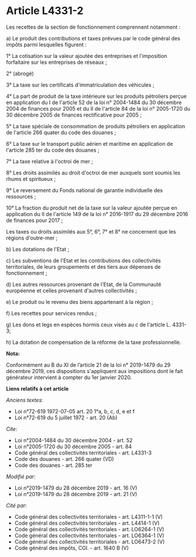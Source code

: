 # Article L4331-2

Les recettes de la section de fonctionnement comprennent notamment :

a) Le produit des contributions et taxes prévues par le code général des impôts parmi lesquelles figurent :

1° La cotisation sur la valeur ajoutée des entreprises et l'imposition forfaitaire sur les entreprises de réseaux ;

2° (abrogé)

3° La taxe sur les certificats d'immatriculation des véhicules ;

4° La part de produit de la taxe intérieure sur les produits pétroliers perçue en application du I de l'article 52 de la loi
n° 2004-1484 du 30 décembre 2004 de finances pour 2005 et du II de l'article 84 de la loi n° 2005-1720 du 30 décembre 2005 de
finances rectificative pour 2005 ;

5° La taxe spéciale de consommation de produits pétroliers en application de l'article 266 quater du code des douanes ;

6° La taxe sur le transport public aérien et maritime en application de l'article 285 ter du code des douanes ;

7° La taxe relative à l'octroi de mer ;

8° Les droits assimilés au droit d'octroi de mer auxquels sont soumis les rhums et spiritueux ;

9° Le reversement du Fonds national de garantie individuelle des ressources ;

10° La fraction du produit net de la taxe sur la valeur ajoutée perçue en application du II de l'article 149 de la loi n°
2016-1917 du 29 décembre 2016 de finances pour 2017 ;

Les taxes ou droits assimilés aux 5°, 6°, 7° et 8° ne concernent que les régions d'outre-mer ;

b) Les dotations de l'Etat ;

c) Les subventions de l'Etat et les contributions des collectivités territoriales, de leurs groupements et des tiers aux
dépenses de fonctionnement ;

d) Les autres ressources provenant de l'Etat, de la Communauté européenne et celles provenant d'autres collectivités ;

e) Le produit ou le revenu des biens appartenant à la région ;

f) Les recettes pour services rendus ;

g) Les dons et legs en espèces hormis ceux visés au c de l'article L. 4331-3;

h) La dotation de compensation de la réforme de la taxe professionnelle.

**Nota:**

Conformément au B du XI de l’article 21 de la loi n° 2019-1479 du 29 décembre 2019, ces dispositions s'appliquent aux
impositions dont le fait générateur intervient à compter du 1er janvier 2020.

**Liens relatifs à cet article**

_Anciens textes_:

  - Loi n°72-619 1972-07-05 art. 20 1°a, b, c, d, e et f
  - Loi n°72-619 du 5 juillet 1972 - art. 20 (Ab)

_Cite_:

  - Loi n°2004-1484 du 30 décembre 2004 - art. 52
  - Loi n°2005-1720 du 30 décembre 2005 - art. 84
  - Code général des collectivités territoriales - art. L4331-3
  - Code des douanes - art. 266 quater (VD)
  - Code des douanes - art. 285 ter

_Modifié par_:

  - Loi n°2019-1479 du 28 décembre 2019 - art. 16 (V)
  - Loi n°2019-1479 du 28 décembre 2019 - art. 21 (V)

_Cité par_:

  - Code général des collectivités territoriales - art. L4311-1-1 (V)
  - Code général des collectivités territoriales - art. L4414-1 (V)
  - Code général des collectivités territoriales - art. LO6264-1 (V)
  - Code général des collectivités territoriales - art. LO6364-1 (V)
  - Code général des collectivités territoriales - art. LO6473-2 (V)
  - Code général des impôts, CGI. - art. 1640 B (V)
